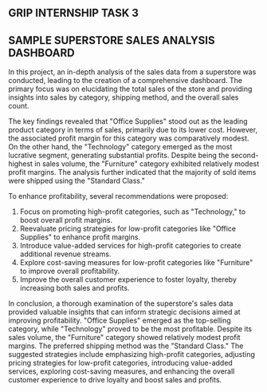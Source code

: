 ## GRIP INTERNSHIP TASK 3 

## SAMPLE SUPERSTORE SALES ANALYSIS DASHBOARD

In this project, an in-depth analysis of the sales data from a superstore was conducted, leading to the creation of a comprehensive dashboard. The primary focus was on elucidating the total sales of the store and providing insights into sales by category, shipping method, and the overall sales count.

The key findings revealed that "Office Supplies" stood out as the leading product category in terms of sales, primarily due to its lower cost. However, the associated profit margin for this category was comparatively modest. On the other hand, the "Technology" category emerged as the most lucrative segment, generating substantial profits. Despite being the second-highest in sales volume, the "Furniture" category exhibited relatively modest profit margins. The analysis further indicated that the majority of sold items were shipped using the "Standard Class."

To enhance profitability, several recommendations were proposed:

1) Focus on promoting high-profit categories, such as "Technology," to boost overall profit margins.
2) Reevaluate pricing strategies for low-profit categories like "Office Supplies" to enhance profit margins.
3) Introduce value-added services for high-profit categories to create additional revenue streams.
4) Explore cost-saving measures for low-profit categories like "Furniture" to improve overall profitability.
5) Improve the overall customer experience to foster loyalty, thereby increasing both sales and profits.


In conclusion, a thorough examination of the superstore's sales data provided valuable insights that can inform strategic decisions aimed at improving profitability. "Office Supplies" emerged as the top-selling category, while "Technology" proved to be the most profitable. Despite its sales volume, the "Furniture" category showed relatively modest profit margins. The preferred shipping method was the "Standard Class." The suggested strategies include emphasizing high-profit categories, adjusting pricing strategies for low-profit categories, introducing value-added services, exploring cost-saving measures, and enhancing the overall customer experience to drive loyalty and boost sales and profits.





